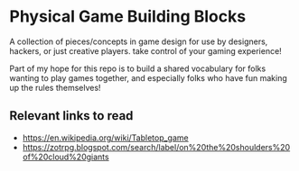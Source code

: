 # Physical Game Building Blocks
A collection of pieces/concepts in game design for use by designers, hackers,
or just creative players. take control of your gaming experience!

Part of my hope for this repo is to build a shared vocabulary for folks wanting
to play games together, and especially folks who have fun making up the rules themselves!

## Relevant links to read
- https://en.wikipedia.org/wiki/Tabletop_game
- https://zotrpg.blogspot.com/search/label/on%20the%20shoulders%20of%20cloud%20giants
